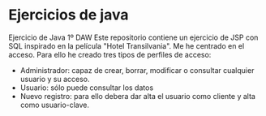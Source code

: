 # Ejercicios de java
Ejercicio de Java 1º DAW
Este repositorio contiene un ejercicio de JSP con SQL 
inspirado en la película "Hotel Transilvania".
Me he centrado en el acceso. Para ello he creado tres tipos de perfiles de acceso:
* Administrador: capaz de crear, borrar, modificar o consultar cualquier usuario y su acceso. 
* Usuario: sólo puede consultar los datos
* Nuevo registro: para ello debera dar alta el usuario como cliente y alta como usuario-clave.




